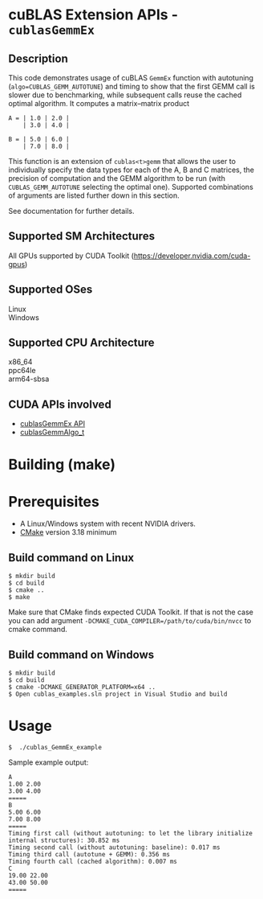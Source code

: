 # cuBLAS Extension APIs - `cublasGemmEx`

## Description

This code demonstrates usage of cuBLAS `GemmEx` function with autotuning (`algo=CUBLAS_GEMM_AUTOTUNE`) and timing to show that the first GEMM call is slower due to benchmarking, while subsequent calls reuse the cached optimal algorithm. It computes a matrix–matrix product

```
A = | 1.0 | 2.0 |
    | 3.0 | 4.0 |

B = | 5.0 | 6.0 |
    | 7.0 | 8.0 |
```

This function is an extension of `cublas<t>gemm` that allows the user to individually specify the data types for each of the A, B and C matrices, the precision of computation and the GEMM algorithm to be run (with `CUBLAS_GEMM_AUTOTUNE` selecting the optimal one). Supported combinations of arguments are listed further down in this section.

See documentation for further details.

## Supported SM Architectures

All GPUs supported by CUDA Toolkit (https://developer.nvidia.com/cuda-gpus)  

## Supported OSes

Linux  
Windows

## Supported CPU Architecture

x86_64  
ppc64le  
arm64-sbsa

## CUDA APIs involved
- [cublasGemmEx API](https://docs.nvidia.com/cuda/cublas/index.html#cublasgemmex)
- [cublasGemmAlgo_t](https://docs.nvidia.com/cuda/cublas/index.html#cublasgemmalgo-t)

# Building (make)

# Prerequisites
- A Linux/Windows system with recent NVIDIA drivers.
- [CMake](https://cmake.org/download) version 3.18 minimum

## Build command on Linux
```
$ mkdir build
$ cd build
$ cmake ..
$ make
```
Make sure that CMake finds expected CUDA Toolkit. If that is not the case you can add argument `-DCMAKE_CUDA_COMPILER=/path/to/cuda/bin/nvcc` to cmake command.

## Build command on Windows
```
$ mkdir build
$ cd build
$ cmake -DCMAKE_GENERATOR_PLATFORM=x64 ..
$ Open cublas_examples.sln project in Visual Studio and build
```

# Usage
```
$  ./cublas_GemmEx_example
```

Sample example output:

```
A
1.00 2.00
3.00 4.00
=====
B
5.00 6.00
7.00 8.00
=====
Timing first call (without autotuning: to let the library initialize internal structures): 30.852 ms
Timing second call (without autotuning: baseline): 0.017 ms
Timing third call (autotune + GEMM): 0.356 ms
Timing fourth call (cached algorithm): 0.007 ms
C
19.00 22.00
43.00 50.00
=====
```
